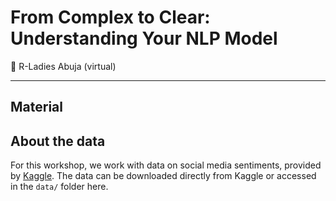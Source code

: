 # From Complex to Clear: Understanding Your NLP Model


📍 R-Ladies Abuja (virtual)

-------

## Material 

<!-- - [Slides](https://cosimameyer.com/slides/wids_2023_workshop/#/title-slide) 
- [Google Colab (sandbox mode)](https://colab.research.google.com/drive/1VpQMC9OiQ46RMTR1dzMssb3bPVe80wQZ?usp=sharing#offline=true&sandboxMode=true)
- [Jupyter notebook](https://github.com/cosimameyer/r-python-talk/blob/main/PythonistR_WiDS_2023_Workshop.ipynb)
-->

## About the data

For this workshop, we work with data on social media sentiments, provided by [Kaggle](https://www.kaggle.com/datasets/kashishparmar02/social-media-sentiments-analysis-dataset/data). The data can be downloaded directly from Kaggle or accessed in the `data/` folder here.


